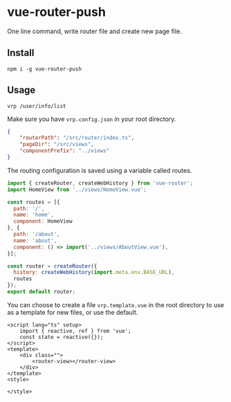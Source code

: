 # vue-router-push

One line command, write router file and create new page file.

## Install
`npm i -g vue-router-push`

## Usage

`vrp /user/info/list`


Make sure you have `vrp.config.json` in your root directory.

```json
{
    "routerPath": "/src/router/index.ts",
    "pageDir": "/src/views",
    "componentPrefix": "../views"
}
```

The routing configuration is saved using a variable called routes.

```javascript
import { createRouter, createWebHistory } from 'vue-router';
import HomeView from '../views/HomeView.vue';

const routes = [{
  path: '/',
  name: 'home',
  component: HomeView
}, {
  path: '/about',
  name: 'about',
  component: () => import('../views/AboutView.vue'),
}];

const router = createRouter({
  history: createWebHistory(import.meta.env.BASE_URL),
  routes
});
export default router;
```

You can choose to create a file `vrp.template.vue` in the root directory to use as a template for new files, or use the default.

```vue
<script lang="ts" setup>
    import { reactive, ref } from 'vue';
    const state = reactive({});
</script>
<template>
    <div class="">
        <router-view></router-view>
    </div>
</template>
<style>
    
</style>
```


